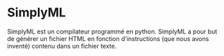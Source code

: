 # SimplyML
SimplyML est un compilateur programmé en python.
SimplyML a pour but de générer un fichier HTML en fonction d'instructions (que nous avons inventé) contenu dans un fichier texte.
